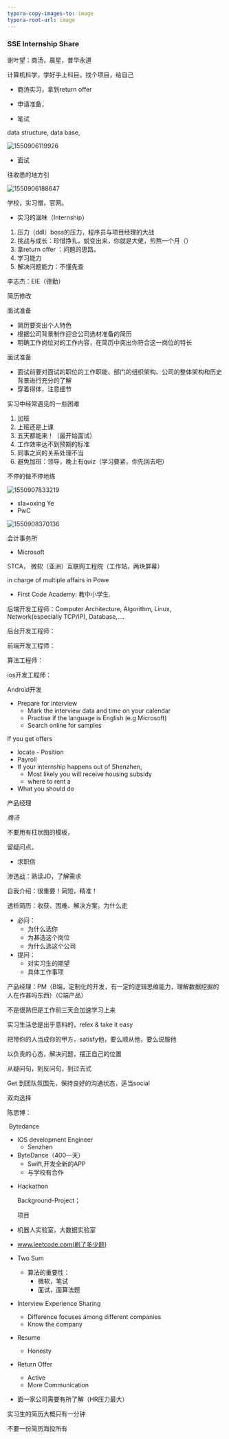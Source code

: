 ```yaml
---
typora-copy-images-to: image
typora-root-url: image
---
```


###  SSE Internship Share



谢叶望：商汤，晨星，普华永道

计算机科学，学好手上科目，找个项目，给自己

* 商汤实习，拿到return offer
* 申请准备，



* 笔试

data structure, data base, 

![1550906119926](/image/1550906119926.png)

* 面试

往收悉的地方引

![1550906188647](/image/1550906188647.png)

学校，实习僧，官网。

*  实习的滋味（Internship）

1. 压力（ddl）boss的压力，程序员与项目经理的大战
2. 挑战与成长：珍惜挣扎，蜕变出来，你就是大佬，煎熬一个月（）
3. 拿return offer ：问题的思路。
4. 学习能力
5. 解决问题能力：不懂先查



李志杰：EIE（德勤）

简历修改

面试准备

* 简历要突出个人特色
* 根据公司背景制作迎合公司选材准备的简历
* 明确工作岗位对的工作内容，在简历中突出你符合这一岗位的特长

面试准备

* 面试前要对面试的职位的工作职能、部门的组织架构、公司的整体架构和历史背景进行充分的了解
* 穿着得体，注意细节

实习中经常遇见的一些困难

1. 加班
2. 上班还是上课
3. 五天都能来！（最开始面试）
4. 工作效率达不到预期的标准
5. 同事之间的关系处理不当
6. 避免加班：领导，晚上有quiz（学习要紧，你先回去吧）

不停的做不停地练



![1550907833219](\image\1550907833219.png)

* xIa=oxing Ye
* PwC

![1550908370136](\imgae\1550908370136.png)

会计事务所

* Microsoft

STCA， 微软（亚洲）互联网工程院（工作站，两块屏幕）

in charge of multiple affairs  in Powe

* First Code Academy: 教中小学生.

后端开发工程师：Computer Architecture, Algorithm, Linux, Network(especially TCP/IP), Database,....

后台开发工程师：

前端开发工程师：

算法工程师：

ios开发工程师：

Android开发

* Prepare for interview
  - Mark the interview data and time on your calendar
  - Practise if the language is English (e.g Microsoft)
  - Search online for samples

If you get offers

- locate - Position
-  Payroll
- If your internship happens out of Shenzhen,
  - Most likely you will receive housing subsidy
  - where to rent a 
- What you should do



产品经理

*商汤*   

不要用有柱状图的模板，

留疑问点。

- 求职信

渗透战：熟读JD，了解需求

自我介绍：很重要！简短，精准！

透析简历：收获、困难、解决方案，为什么走

- 必问：
  - 为什么选你
  - 为甚选这个岗位
  - 为什么选这个公司
- 提问：
  - 对实习生的期望
  - 具体工作事项

产品经理：PM（B端，定制化的开发，有一定的逻辑思维能力，理解数据挖掘的人在作甚吗东西）（C端产品）

不是很熟但是工作前三天会加速学习上来



实习生活总是出乎意料的，relex & take it easy

把带你的人当成你的甲方，satisfy他，要么顺从他，要么说服他

以负责的心态，解决问题，摆正自己的位置

从疑问句，到反问句，到过去式

Get 到团队氛围先，保持良好的沟通状态，适当social

双向选择

陈思博：

​	Bytedance

 - IOS development Engineer
    - Senzhen
- ByteDance（400一天）
  - Swift,开发全新的APP
  - 与学校有合作

* Hackathon

  Background-Project；

  项目

* 机器人实验室，大数据实验室

* www.leetcode.com(刷了多少题)

* Two Sum

  * 算法的重要性：
    * 微软，笔试
    * 面试，面算法题

* Interview Experience Sharing

  * Difference focuses among different companies
  * Know the company

* Resume

  * Honesty

* Return Offer

  * Active
  * More Communication

* 面一家公司需要有所了解（HR压力最大）

实习生的简历大概只有一分钟

不要一份简历海投所有

